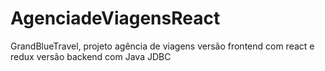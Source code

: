 # AgenciadeViagensReact
GrandBlueTravel, projeto agência de viagens versão frontend com react e redux
versão backend com Java JDBC
